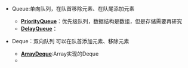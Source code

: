 * Queue:单向队列，在队首移除元素、在队尾添加元素
    * [**PriorityQueue**](src/java/util/PriorityQueue.java)：优先级队列，数据结构是数组，但是存储需要再研究
    * [**DelayQueue**](src/java/util/concurrent/DelayQueue.java)：

* Deque：双向队列 可以在队首添加元素、移除元素
    * [**ArrayDeque**](src/java/util/ArrayDeque.java):Array实现的Deque
    * 
